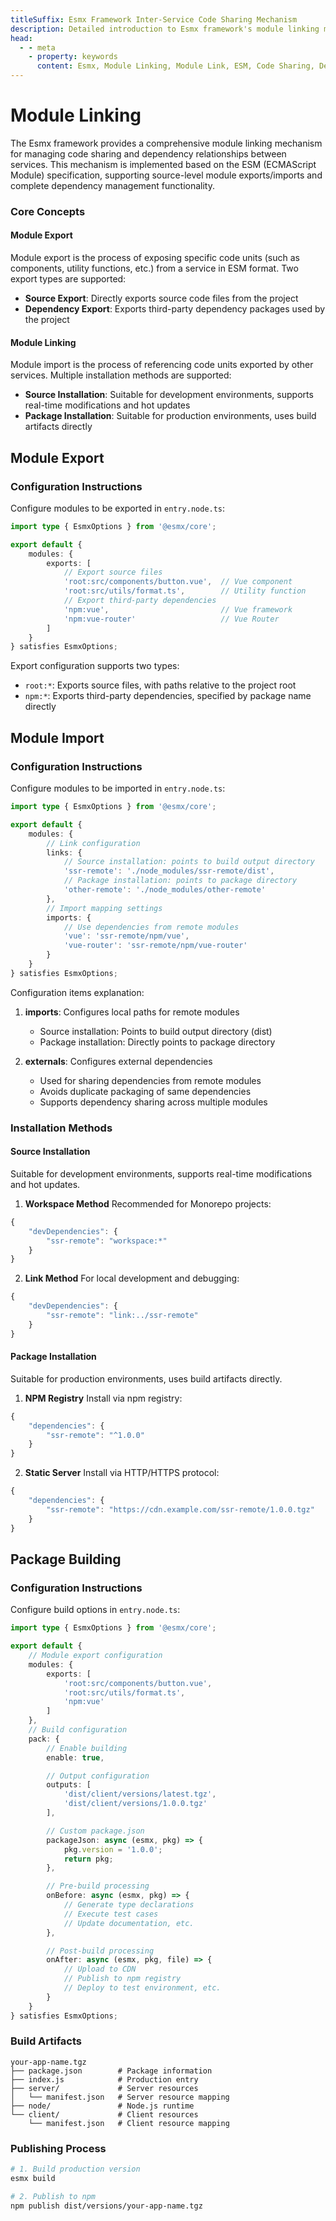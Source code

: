 ```yaml
---
titleSuffix: Esmx Framework Inter-Service Code Sharing Mechanism
description: Detailed introduction to Esmx framework's module linking mechanism, including inter-service code sharing, dependency management, and ESM specification implementation, helping developers build efficient micro-frontend applications.
head:
  - - meta
    - property: keywords
      content: Esmx, Module Linking, Module Link, ESM, Code Sharing, Dependency Management, Micro-frontend
---
```


# Module Linking

The Esmx framework provides a comprehensive module linking mechanism for managing code sharing and dependency relationships between services. This mechanism is implemented based on the ESM (ECMAScript Module) specification, supporting source-level module exports/imports and complete dependency management functionality.

### Core Concepts

#### Module Export
Module export is the process of exposing specific code units (such as components, utility functions, etc.) from a service in ESM format. Two export types are supported:
- **Source Export**: Directly exports source code files from the project
- **Dependency Export**: Exports third-party dependency packages used by the project

#### Module Linking
Module import is the process of referencing code units exported by other services. Multiple installation methods are supported:
- **Source Installation**: Suitable for development environments, supports real-time modifications and hot updates
- **Package Installation**: Suitable for production environments, uses build artifacts directly

## Module Export

### Configuration Instructions

Configure modules to be exported in `entry.node.ts`:

```ts title="src/entry.node.ts"
import type { EsmxOptions } from '@esmx/core';

export default {
    modules: {
        exports: [
            // Export source files
            'root:src/components/button.vue',  // Vue component
            'root:src/utils/format.ts',        // Utility function
            // Export third-party dependencies
            'npm:vue',                         // Vue framework
            'npm:vue-router'                   // Vue Router
        ]
    }
} satisfies EsmxOptions;
```

Export configuration supports two types:
- `root:*`: Exports source files, with paths relative to the project root
- `npm:*`: Exports third-party dependencies, specified by package name directly

## Module Import

### Configuration Instructions

Configure modules to be imported in `entry.node.ts`:

```ts title="src/entry.node.ts"
import type { EsmxOptions } from '@esmx/core';

export default {
    modules: {
        // Link configuration
        links: {
            // Source installation: points to build output directory
            'ssr-remote': './node_modules/ssr-remote/dist',
            // Package installation: points to package directory
            'other-remote': './node_modules/other-remote'
        },
        // Import mapping settings
        imports: {
            // Use dependencies from remote modules
            'vue': 'ssr-remote/npm/vue',
            'vue-router': 'ssr-remote/npm/vue-router'
        }
    }
} satisfies EsmxOptions;
```

Configuration items explanation:
1. **imports**: Configures local paths for remote modules
   - Source installation: Points to build output directory (dist)
   - Package installation: Directly points to package directory

2. **externals**: Configures external dependencies
   - Used for sharing dependencies from remote modules
   - Avoids duplicate packaging of same dependencies
   - Supports dependency sharing across multiple modules

### Installation Methods

#### Source Installation
Suitable for development environments, supports real-time modifications and hot updates.

1. **Workspace Method**
Recommended for Monorepo projects:
```ts title="package.json"
{
    "devDependencies": {
        "ssr-remote": "workspace:*"
    }
}
```

2. **Link Method**
For local development and debugging:
```ts title="package.json"
{
    "devDependencies": {
        "ssr-remote": "link:../ssr-remote"
    }
}
```

#### Package Installation
Suitable for production environments, uses build artifacts directly.

1. **NPM Registry**
Install via npm registry:
```ts title="package.json"
{
    "dependencies": {
        "ssr-remote": "^1.0.0"
    }
}
```

2. **Static Server**
Install via HTTP/HTTPS protocol:
```ts title="package.json"
{
    "dependencies": {
        "ssr-remote": "https://cdn.example.com/ssr-remote/1.0.0.tgz"
    }
}
```

## Package Building

### Configuration Instructions

Configure build options in `entry.node.ts`:

```ts title="src/entry.node.ts"
import type { EsmxOptions } from '@esmx/core';

export default {
    // Module export configuration
    modules: {
        exports: [
            'root:src/components/button.vue',
            'root:src/utils/format.ts',
            'npm:vue'
        ]
    },
    // Build configuration
    pack: {
        // Enable building
        enable: true,

        // Output configuration
        outputs: [
            'dist/client/versions/latest.tgz',
            'dist/client/versions/1.0.0.tgz'
        ],

        // Custom package.json
        packageJson: async (esmx, pkg) => {
            pkg.version = '1.0.0';
            return pkg;
        },

        // Pre-build processing
        onBefore: async (esmx, pkg) => {
            // Generate type declarations
            // Execute test cases
            // Update documentation, etc.
        },

        // Post-build processing
        onAfter: async (esmx, pkg, file) => {
            // Upload to CDN
            // Publish to npm registry
            // Deploy to test environment, etc.
        }
    }
} satisfies EsmxOptions;
```

### Build Artifacts

```
your-app-name.tgz
├── package.json        # Package information
├── index.js            # Production entry
├── server/             # Server resources
│   └── manifest.json   # Server resource mapping
├── node/               # Node.js runtime
└── client/             # Client resources
    └── manifest.json   # Client resource mapping
```

### Publishing Process

```bash
# 1. Build production version
esmx build

# 2. Publish to npm
npm publish dist/versions/your-app-name.tgz
```